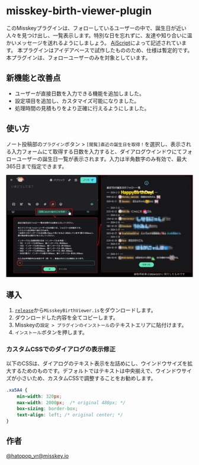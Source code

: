 # misskey-birth-viewer-plugin
このMisskeyプラグインは、フォローしているユーザーの中で、誕生日が近い人々を見つけ出し、一覧表示します。特別な日を忘れずに、友達や知り合いに温かいメッセージを送れるようにしましょう。
[AiScript](https://github.com/syuilo/aiscript/tree/master)によって記述されています。
本プラグインはアイデアベースで試作したもののため、仕様は暫定的です。
本プラグインは、フォローユーザーのみを対象としています。

## 新機能と改善点
- ユーザーが直接日数を入力できる機能を追加しました。
- 設定項目を追加し、カスタマイズ可能になりました。
- 処理時間の見積もりをより正確に行えるようにしました。

## 使い方
ノート投稿部の`プラグイン`ボタン > `[閲覧]直近の誕生日を取得！`を選択し、表示される入力フォームにて取得する日数を入力すると、ダイアログウインドウにてフォローユーザーの誕生日一覧が表示されます。入力は半角数字のみ有効で、最大365日まで指定できます。

![image](images/image_001.jpg)

## 導入
1. [`release`](https://github.com/hatopopvr/misskey-birth-viewer-plugin/releases)から`MisskeyBirthViewer.is`をダウンロードします。
2. ダウンロードした内容を全てコピーします。
3. Misskeyの`設定 > プラグインのインストール`のテキストエリアに貼付けます。
4. `インストール`ボタンを押します。

###  カスタムCSSでのダイアログの表示修正
以下のCSSは、ダイアログのテキスト表示を左詰めにし、ウインドウサイズを拡大するためのものです。デフォルトではテキストは中央揃えで、ウインドウサイズが小さいため、カスタムCSSで調整することをお勧めします。
```css
.xa5A4 {
    min-width: 320px;
    max-width: 2000px;  /* original 480px; */
    box-sizing: border-box;
    text-align: left; /* original center; */
}
```

## 作者
[@hatopop_vr@misskey.io](https://misskey.io/@hatopop_vr)